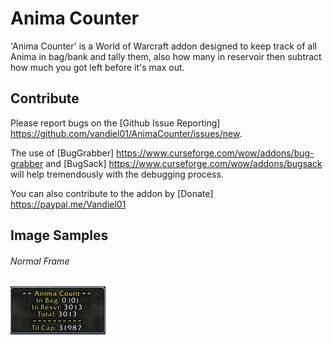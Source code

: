 # Anima Counter
'Anima Counter' is a World of Warcraft addon designed to keep track of all Anima in bag/bank and tally them, also how many in reservoir then subtract how much you got left before it's max out.

## Contribute
Please report bugs on the [Github Issue Reporting] https://github.com/vandiel01/AnimaCounter/issues/new.

The use of [BugGrabber] https://www.curseforge.com/wow/addons/bug-grabber and [BugSack] https://www.curseforge.com/wow/addons/bugsack will help tremendously with the debugging process.

You can also contribute to the addon by [Donate] https://paypal.me/Vandiel01

## Image Samples
###### Normal Frame
 ![GHSample1](Images/Sample1.png)
